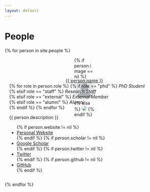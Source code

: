 ```yaml
---
layout: default
---
```


# People

<div class="flex">
{% for person in site.people %}
<div class="flex one four-600 card" style="padding: 1em;">
    <div>
        <div style="width: 64px; height: 64px; margin:auto; display:block">
            {% if person.image == nil %}
            <img src="/images/blank-profile-picture.png" style="max-height: 100%; width: 100%; border-radius:50%; object-fit: cover">
            {% else %}
            <img src="{{ person.image }}" style="max-height: 100%; width: 100%; border-radius:50%; object-fit: cover">
            {% endif %}
        </div>
        <a href="{{ person.id }}" style="text-align:center; display:block">{{ person.name }}</a>
    </div>        
    <div class="full half-600">
        {% for role in person.role %}
            {% if role == "phd" %}
                <i>PhD Student</i><br/>
            {% elsif role == "staff" %}
                <i>Research Staff</i><br/>
            {% elsif role == "external" %}
                <i>External Member</i><br/>
            {% elsif role == "alumni" %}
                <i>Alumni</i><br/>
            {% endif %}            
        {% endfor %}
        <p>{{ person.description }}</p>
    </div>
    <div>
        <ul>
            {% if person.website != nil %}
            <li><a href="{{ person.website }}">Personal Website</a></li>
            {% endif %}
            {% if person.scholar != nil %}
            <li><a href="{{ person.scholar }}">Google Scholar</a></li>
            {% endif %}
            {% if person.twitter != nil %}
            <li><a href="{{ person.twitter }}">Twitter</a></li>
            {% endif %}                
            {% if person.github != nil %}
            <li><a href="{{ person.github }}">GitHub</a></li>
            {% endif %}   
        </ul>
    </div>
</div>
{% endfor %}
</div>